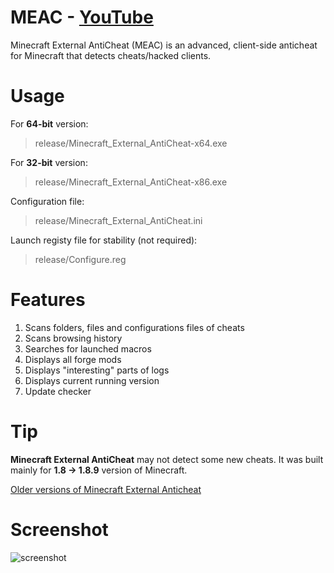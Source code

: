 # MEAC - [YouTube](https://www.youtube.com/watch?v=hvYiXEBIAPY)
Minecraft External AntiCheat (MEAC) is an advanced, client-side anticheat for Minecraft that detects cheats/hacked clients.

# Usage
For **64-bit** version:
> release/Minecraft_External_AntiCheat-x64.exe

For **32-bit** version:
> release/Minecraft_External_AntiCheat-x86.exe

Configuration file:
> release/Minecraft_External_AntiCheat.ini

Launch registy file for stability (not required):
> release/Configure.reg

# Features
1. Scans folders, files and configurations files of cheats
2. Scans browsing history
3. Searches for launched macros
4. Displays all forge mods
5. Displays "interesting" parts of logs
6. Displays current running version
7. Update checker

# Tip
**Minecraft External AntiCheat** may not detect some new cheats. It was built mainly for **1.8 -> 1.8.9** version of Minecraft.

[Older versions of Minecraft External Anticheat](http://minecraft-external-anticheat.5v.pl/)

# Screenshot
![screenshot](https://i.imgur.com/jGaSU4T.png)
